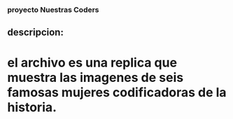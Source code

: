 ### proyecto Nuestras Coders

## descripcion:

# el archivo es una replica que muestra las imagenes de seis famosas mujeres codificadoras de la historia.
